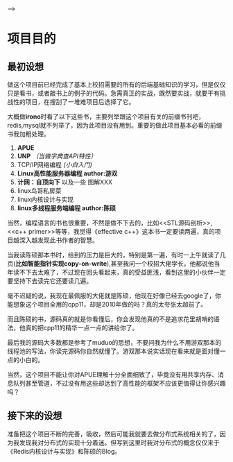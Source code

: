 -->
# 项目目的
## 最初设想
做这个项目前已经完成了基本上校招需要的所有的后端基础知识的学习，但是仅仅只是看书，或者敲书上的例子的代码。急需真正的实战，既然要实战，就要干有挑战性的项目，在搜刮了一堆难项目后选择了它。

大概做**irono**时看了以下这些书，主要列举跟这个项目有关的前缀书刊吧，redis,mysql就不列举了，因为此项目没有用到。重要的做此项目基本必看的前缀书我加粗处理。

1. **APUE**
2. **UNP** *（当做字典查API特性）*
3. TCP/IP网络编程 *(小白入门)*
4. **Linux高性能服务器编程 author:游双**
5. **计网：自顶向下** 以及一些 图解XXX
6. linux鸟哥私房菜
7. linux内核设计与实现
8. **linux多线程服务端编程 author:陈硕**

当然，编程语言的书也很重要，不然是做不下去的，比如<<STL源码剖析>>,<<c++ primer>>等等，我觉得《effective c++》这本书一定要读两遍，真的项目越深入越发现此书作者的智慧。

当我读陈硕那本书时，给到的压力是巨大的，特别是第一遍，有时一上午就读了几页(**比如智能指针实现copy-on-write**),甚至我问一个校招大佬学长，他都说他当年读不下去太难了，不过现在回头看起来，真的受益匪浅，看到这里的小伙伴一定要坚持下去读完它还要读几遍。

毫不迟疑的说，我现在最佩服的大佬就是陈硕，他现在好像已经去google了，你能想象这个项目全用的cpp11，却是2010年做的吗？真的太夸张太超前了。

而且陈硕的书，源码真的就是你看懂后，你会发现他真的不是追求花里胡哨的语法，他真的把cpp11的精华一点一点的讲给你了。

最后我的源码大多数都是参考了muduo的思想，不要问我为什么不用游双那本的线程池的写法，你读完源码你自然就懂了。游双那本说实话现在看来就是面对懂一点的小白的。

当然，这个项目不能让你对APUE理解十分全面细致了，毕竟没有用共享内存、消息队列甚至管道，不过没有用这些却达到了高性能的框架不应该更值得让你感兴趣吗？

## 接下来的设想

准备把这个项目不断的完善，吸收，然后可能我就要去做分布式系统相关的了，因为我发现我对分布式的实现十分着迷。但写到这里时我对分布式的概念仅仅来于《Redis内核设计与实现》和陈硕的Blog。